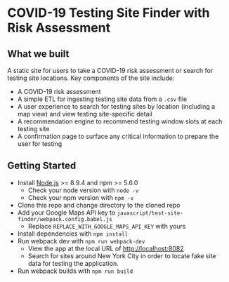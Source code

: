 # COVID-19 Testing Site Finder with Risk Assessment

## What we built
A static site for users to take a COVID-19 risk assessment or search for testing site locations. 
Key components of the site include:
- A COVID-19 risk assessment
- A simple ETL for ingesting testing site data from a `.csv` file
- A user experience to search for testing sites by location (including a map view) and view testing site-specific detail 
- A recommendation engine to recommend testing window slots at each testing site
- A confirmation page to surface any critical information to prepare the user for testing

## Getting Started

* Install [Node.js](https://nodejs.org/en/) >= 8.9.4 and npm >= 5.6.0
    * Check your node version with `node -v`
    * Check your npm version with `npm -v`
* Clone this repo and change directory to the cloned repo
* Add your Google Maps API key to `javascript/test-site-finder/webpack.config.babel.js`
    * Replace `REPLACE_WITH_GOOGLE_MAPS_API_KEY` with yours
* Install dependencies with `npm install`
* Run webpack dev with `npm run webpack-dev`
    * View the app at the local URL of [http://localhost:8082](http://localhost:8082)
    * Search for sites around New York City in order to locate fake site data for testing the application.
* Run webpack builds with `npm run build`
